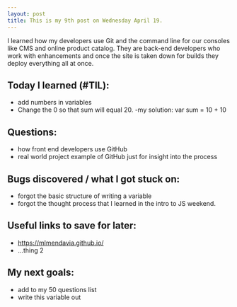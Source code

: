 ```yaml
---
layout: post
title: This is my 9th post on Wednesday April 19. 
---
```


I learned how my developers use Git and the command line for our consoles like CMS and online product catalog. They are back-end developers who work with enhancements and once the site is taken down for builds they deploy everything all at once. 

## Today I learned (#TIL):

- add numbers in variables 
- Change the 0 so that sum will equal 20.
-my solution: var sum = 10 + 10 

## Questions:

- how front end developers use GitHub
- real world project example of GitHub just for insight into the process

## Bugs discovered / what I got stuck on:

- forgot the basic structure of writing a variable
- forgot the thought process that I learned in the intro to JS weekend. 

## Useful links to save for later:

- https://mlmendavia.github.io/
- ...thing 2

## My next goals:

- add to my 50 questions list
- write this variable out 
